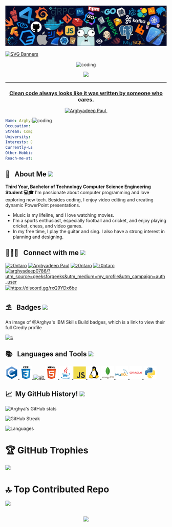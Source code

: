 <p align="center"><img src="https://raw.githubusercontent.com/SurajPratap10/SurajPratap10/master/banner.jpg"></p>

[![SVG Banners](https://svg-banners.vercel.app/api?type=luminance&text1=Arghyadeep%20Paul&width=1200&height=180)](https://github.com/z0ntaro/svg-banners)
<p align="center"><img align = "center" alt="coding" width="250" src="https://user-images.githubusercontent.com/74038190/226190894-18e959ba-d458-4a94-ac44-790190f2a947.gif"></p>
<p align="center">
<a href="https://git.io/typing-svg"><img src="https://readme-typing-svg.demolab.com/?font=Fira+Code&pause=1000&width=435&lines=Hey+Arghyadeep+this+side!!;Nice+to+see+you+here;I%27m+a+undergrad+who+loves+coding;Striving+each+day+to+become+better;Feel+free+to+checkout+my+repos;Hope+to+see+you+again!!+%E2%9D%A3%EF%B8%8F "Typing SVG" />
</p>
<hr>
<h3 align="center">Clean code always looks like it was written by someone who cares.</h3>
<p align="center"> <img src="https://komarev.com/ghpvc/?username=z0ntaro&label=Profile%20visits&color=0e75b6&style=flat" alt="Arghyadeep Paul"/> </p>
<img align = "right" alt="coding" width="420" src="https://camo.githubusercontent.com/517d7d9be188f60a11e5eefb57c94fb8b0582e5d6f93ca5c3fead5973bd6c74c/68747470733a2f2f692e696d6775722e636f6d2f3741355a66504a2e676966">

```yaml
Name: Arghyadeep Paul
Occupation: Student
Stream:	Computer Science Engineering
University: JIS Sur Institute of Technology, Kolkata
Interests: DBMS, WebDev
Currently-Learning: Javascript, CSS, MongoDB
Other-Hobbies: Singing, Chess, Gaming
Reach-me-at: arghyadeep0786gmail.com
```

<h2 align="left">🚀️ &nbsp; About Me  <img src = "https://user-images.githubusercontent.com/74038190/212284119-fbfd994d-8c2a-4a07-a75f-84e513833c1c.gif" width = 55px></h2>
			<article>
                <p><strong>Third Year, Bachelor of Technology Computer Science Engineering Student 💻🎓</strong> I'm passionate about computer programming and love exploring new tech. Besides coding, I enjoy video editing and creating dynamic PowerPoint presentations. </p>
                <ul>
                    <li>  Music is my lifeline, and I love watching movies. </li>
                    <li>  I'm a sports enthusiast, especially football and cricket, and enjoy playing cricket, chess, and video games. </li>                   
                    <li>  In my free time, I play the guitar and sing. I also have a strong interest in planning and designing.</li>
                </ul>
            </article>
<h2 align="left">🧑🏻‍💻 &nbsp; Connect with me  <img src = "https://user-images.githubusercontent.com/74038190/214644145-264f4759-7633-441e-9d67-d8dda9d50d26.gif" width = 50px></h2>
<p align="left">
<a href="https://codepen.io/Z0ntaro" target="blank"><img align="center" src="https://img.shields.io/badge/Codepen-000000?style=for-the-badge&logo=codepen&logoColor=white" alt="z0ntaro" height="30" width="120" /></a>
<a href="https://www.linkedin.com/in/arghyadeep-paul-039445204/" target="blank"><img align="center" src="https://img.shields.io/badge/linkedin-%230077B5.svg?style=for-the-badge&logo=linkedin&logoColor=white" alt="Arghyadeep Paul" height="30" width="120" /></a>
<a href="https://twitter.com/zontaro_ai" target="blank"><img align="center" src="https://img.shields.io/badge/Twitter-%231DA1F2.svg?style=for-the-badge&logo=Twitter&logoColor=white" alt="z0ntaro" height="30" width="100" /></a>
<a href="https://instagram.com/zontaro.ai" target="blank"><img align="center" src="https://img.shields.io/badge/Instagram-%23E4405F.svg?style=for-the-badge&logo=Instagram&logoColor=white" alt="z0ntaro" height="30" width="120" /></a>
<a href="https://auth.geeksforgeeks.org/user/arghyadeep0786/?utm_source=geeksforgeeks&utm_medium=my_profile&utm_campaign=auth_user" target="blank"><img align="center" src="https://raw.githubusercontent.com/rahuldkjain/github-profile-readme-generator/master/src/images/icons/Social/geeks-for-geeks.svg" alt="arghyadeep0786/?utm_source=geeksforgeeks&utm_medium=my_profile&utm_campaign=auth_user" height="30" width="40" /></a>
<a href="https://discord.gg/https://discord.gg/rxQ9YDx6be" target="blank"><img align="center" src="https://raw.githubusercontent.com/rahuldkjain/github-profile-readme-generator/master/src/images/icons/Social/discord.svg" alt="https://discord.gg/rxQ9YDx6be" height="30" width="40" /></a>
</p>


<h2 align="left">⛱️ &nbsp; Badges  <img src = "https://media.tenor.com/Dc8nFwst79AAAAAi/kek-angry.gif" width = 35px></h2>

An image of @Arghya's IBM Skills Build badges, which is a link to view their full Credly profile
<p><a href="https://www.credly.com/badges/afdbd59e-6e01-4568-af21-0321fcf35c03/public_url" target="_blank" rel="noreferrer"> <img src="https://images.credly.com/size/680x680/images/0c1c6eed-818c-4f78-bfaa-7ea8704c863a/image.png" alt="c" width="100" height="100"/> </a></p>


<h2 align="left">📚 &nbsp; Languages and Tools <img src = "https://user-images.githubusercontent.com/74038190/216656949-4d98aa51-a60a-4dd1-b531-1b5745e18002.gif" width = 45px></h2>

<p align="left"> <a href="https://www.cprogramming.com/" target="_blank" rel="noreferrer"> <img src="https://raw.githubusercontent.com/devicons/devicon/master/icons/c/c-original.svg" alt="c" width="40" height="40"/> </a> <a href="https://www.w3schools.com/css/" target="_blank" rel="noreferrer"> <img src="https://raw.githubusercontent.com/devicons/devicon/master/icons/css3/css3-original-wordmark.svg" alt="css3" width="40" height="40"/> </a> <a href="https://git-scm.com/" target="_blank" rel="noreferrer"> <img src="https://www.vectorlogo.zone/logos/git-scm/git-scm-icon.svg" alt="git" width="40" height="40"/> </a> <a href="https://www.w3.org/html/" target="_blank" rel="noreferrer"> <img src="https://raw.githubusercontent.com/devicons/devicon/master/icons/html5/html5-original-wordmark.svg" alt="html5" width="40" height="40"/> </a> <a href="https://www.java.com" target="_blank" rel="noreferrer"> <img src="https://raw.githubusercontent.com/devicons/devicon/master/icons/java/java-original.svg" alt="java" width="40" height="40"/> </a> <a href="https://developer.mozilla.org/en-US/docs/Web/JavaScript" target="_blank" rel="noreferrer"> <img src="https://raw.githubusercontent.com/devicons/devicon/master/icons/javascript/javascript-original.svg" alt="javascript" width="40" height="40"/> </a> <a href="https://www.linux.org/" target="_blank" rel="noreferrer"> <img src="https://raw.githubusercontent.com/devicons/devicon/master/icons/linux/linux-original.svg" alt="linux" width="40" height="40"/> </a> <a href="https://www.mongodb.com/" target="_blank" rel="noreferrer"> <img src="https://raw.githubusercontent.com/devicons/devicon/master/icons/mongodb/mongodb-original-wordmark.svg" alt="mongodb" width="40" height="40"/> </a> <a href="https://www.mysql.com/" target="_blank" rel="noreferrer"> <img src="https://raw.githubusercontent.com/devicons/devicon/master/icons/mysql/mysql-original-wordmark.svg" alt="mysql" width="40" height="40"/> </a> <a href="https://www.oracle.com/" target="_blank" rel="noreferrer"> <img src="https://raw.githubusercontent.com/devicons/devicon/master/icons/oracle/oracle-original.svg" alt="oracle" width="40" height="40"/> </a> <a href="https://www.python.org" target="_blank" rel="noreferrer"> <img src="https://raw.githubusercontent.com/devicons/devicon/master/icons/python/python-original.svg" alt="python" width="40" height="40"/> </a> </p>


<h2> 📈 &nbsp;My GitHub History! <img src = "https://media.tenor.com/LSHKMiRdLggAAAAi/statistics-trending-up.gif" width = 35px></h2>

![Arghya's GitHub stats](https://github-readme-stats.vercel.app/api?username=z0ntaro&theme=radical&hide_border=false&include_all_commits=false&count_private=false)

![GitHub Streak](https://github-readme-streak-stats.herokuapp.com/?user=z0ntaro&theme=radical&hide_border=false)

![Languages](https://github-readme-stats.vercel.app/api/top-langs/?username=z0ntaro&theme=radical&hide_border=false&include_all_commits=false&count_private=false&layout=compact)

# 🏆 GitHub Trophies
![](https://github-profile-trophy.vercel.app/?username=urfavaries2004&theme=radical&no-frame=false&no-bg=true&margin-w=4)

# 🔝 Top Contributed Repo
![](https://github-contributor-stats.vercel.app/api?username=urfavaries2004&limit=5&theme=dark&combine_all_yearly_contributions=true)

<h2></h2>

<p align="center">
  <img src="https://capsule-render.vercel.app/api?type=waving&height=100&color=gradient&text=Thanks%20For%20Visiting&reversal=true&section=footer&fontAlign=50&animation=twinkling&strokeWidth=1"/>
</p>

